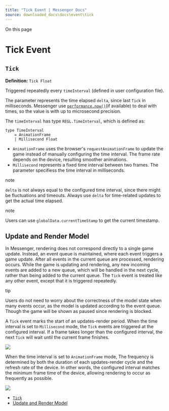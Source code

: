 ```yaml
---
title: "Tick Event | Messenger Docs"
source: downloaded_docs\docs\event\tick
---
```


On this page

# Tick Event

## `Tick`[​](#tick "Direct link to tick")

**Definition:** `Tick Float`

Triggered repeatedly every `timeInterval` (defined in user configuration file).

The parameter represents the time elapsed `delta`, since last `Tick` in milliseconds. Messenger use [`performance.now()`](https://developer.mozilla.org/en-US/docs/Web/API/Performance/now)(if available) to deal with times, so the value is with up to microsecond precision.

The `timeInterval` has type `REGL.TimeInterval`, which is defined as:

```
type TimeInterval  
    = AnimationFrame  
    | Millisecond Float  

```

- `AnimationFrame` uses the browser's `requestAnimationFrame` to update the game instead of manually configuring the time interval. The frame rate depends on the device, resulting smoother animations.
- `Millisecond` represents a fixed time interval between two frames. The parameter specifiess the time interval in milliseconds.

note

`delta` is not always equal to the configured time interval, since there might be fluctuations and timeouts. Always use `delta` for time-related updates to get the actual time elapsed.

note

Users can use `globalData.currentTimeStamp` to get the current timestamp.

## Update and Render Model[​](#update-and-render-model "Direct link to Update and Render Model")

In Messenger, rendering does not correspond directly to a single game update. Instead, an event queue is maintained, where each event triggers a game update. After all events in the current queue are processed, rendering occurs. While the game is updating and rendering, any new incoming events are added to a new queue, which will be handled in the next cycle, rather than being added to the current queue. The `Tick` event is treated like any other event, except that it is triggered repeatedly.

tip

Users do not need to worry about the correctness of the model state when many events occur, as the model is updated according to the event queue. Though the game will be shown as paused since rendering is blocked.

A `Tick` event marks the start of an updates-render period. When the time interval is set to `Millisecond` mode, the `Tick` events are triggered at the configured interval. If a frame takes longer than the configured interval, the next `Tick` will wait until the current frame finishes.

![](/assets/images/event1-dd81b151549a3fbdd6b4b823ae6afc16.jpg)

When the time interval is set to `AnimationFrame` mode, The frequency is determined by both the duration of each updates-render cycle and the refresh rate of the device. In other words, the configured interval matches the minimum frame time of the device, allowing rendering to occur as frequently as possible.

![](/assets/images/event2-f9c9f4d46dff870c4f18c26a8465f1d2.jpg)

- [`Tick`](#tick)
- [Update and Render Model](#update-and-render-model)